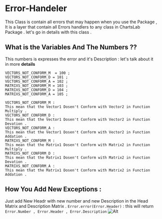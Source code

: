 # Error-Handeler
This Class is contain all errors that may happen when you use the Package , It is a layer that contain all Errors handlers to any class in ChartsLab Package . let's go in details with this class .

## What is the Variables And The Numbers ??
This numbers is expresses the error and it's Description : 
let's talk about it in more **details** 
~~~~
VECTORS_NOT_CONFORM_M  = 100 ;
VECTORS_NOT_CONFORM_D = 101 ;
VECTORS_NOT_CONFORM_A = 102 ;
MATRIXS_NOT_CONFORM_M = 103 ;
MATRIXS_NOT_CONFORM_D = 104 ;
MATRIXS_NOT_CONFORM_A = 105 ;
~~~~
~~~~
VECTORS_NOT_CONFORM_M : 
This mean that the Vector1 Dosen't Conform with Vector2 in Function Multiply .
VECTORS_NOT_CONFORM_D : 
This mean that the Vector1 Dosen't Conform with Vector2 in Function Devation .
VECTORS_NOT_CONFORM_A : 
This mean that the Vector1 Dosen't Conform with Vector2 in Function Addation .
MATRIXS_NOT_CONFORM_M :
This mean that the Matrix1 Dosen't Conform with Matrix2 in Function Multiply .
MATRIXS_NOT_CONFORM_D :
This mean that the Matrix1 Dosen't Conform with Matrix2 in Function Devation .
MATRIXS_NOT_CONFORM_A :
This mean that the Matrix1 Dosen't Conform with Matrix2 in Function Addation .
~~~~

## How You Add New Exceptions :
Just add New Headr with new number and new Description in the Head Matrix and Description Matrix .
`Error.error(Error.Header)` : this will return `Error.Number , Error.Header , Error.Description`
![Alt](https://raw.githubusercontent.com/ChartsLab/Error-Handeler/master/Screenshot%20from%202017-03-23%2019-49-25.png)
